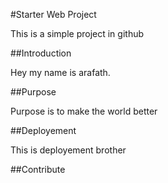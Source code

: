 #Starter Web Project

This is a simple project in github

##Introduction

Hey my name is arafath.

##Purpose

Purpose is to make the world better

##Deployement

This is deployement brother

##Contribute